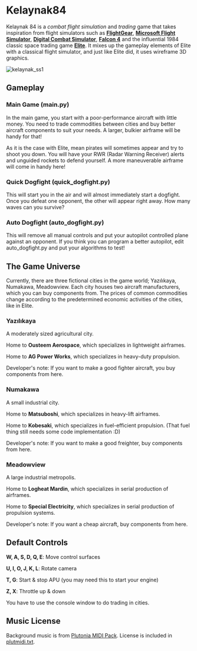 # Kelaynak84

Kelaynak 84 is a *combat flight simulation* and *trading* game that takes inspiration from flight simulators such as [**FlightGear**](https://www.flightgear.org/), [**Microsoft Flight Simulator**](https://en.wikipedia.org/wiki/Microsoft_Flight_Simulator_1.0), 
[**Digital Combat Simulator**](https://www.digitalcombatsimulator.com/en/), [**Falcon 4**](https://www.microprose.com/games/falcon-4/) and the influential 1984 classic space trading game [**Elite**](https://en.wikipedia.org/wiki/Elite_(video_game)).
It mixes up the gameplay elements of Elite with a classical flight simulator, and just like Elite did, it uses wireframe 3D graphics.

![kelaynak_ss1](https://github.com/arda-guler/Kelaynak84/assets/80536083/3c0a5071-b9bf-4ce7-a866-ac28b0ac310e)

## Gameplay
### Main Game (main.py)
In the main game, you start with a poor-performance aircraft with little money. You need to trade commodities between cities and buy better aircraft components to suit your needs. A larger, bulkier airframe will be handy for that!

As it is the case with Elite, mean pirates will sometimes appear and try to shoot you down. You will have your RWR (Radar Warning Receiver) alerts and unguided rockets to defend yourself. A more maneuverable airframe will come in handy here!

### Quick Dogfight (quick_dogfight.py)
This will start you in the air and will almost immediately start a dogfight. Once you defeat one opponent, the other will appear right away. How many waves can you survive?

### Auto Dogfight (auto_dogfight.py)
This will remove all manual controls and put your autopilot controlled plane against an opponent. If you think you can program a better autopilot, edit auto_dogfight.py and put your algorithms to test!

## The Game Universe
Currently, there are three fictional cities in the game world; Yazılıkaya, Numakawa, Meadowview. Each city houses two aircraft manufacturers, which you can buy components from. The prices of common commodities change according to the predetermined economic activities of the cities, like in Elite.

### Yazılıkaya
A moderately sized agricultural city.

Home to **Ousteem Aerospace**, which specializes in lightweight airframes. 

Home to **AG Power Works**, which specializes in heavy-duty propulsion.

Developer's note: If you want to make a good fighter aircraft, you buy components from here.

### Numakawa
A small industrial city.

Home to **Matsuboshi**, which specializes in heavy-lift airframes.

Home to **Kobesaki**, which specializes in fuel-efficient propulsion. (That fuel thing still needs some code implementation :D)

Developer's note: If you want to make a good freighter, buy components from here.

### Meadowview
A large industrial metropolis.

Home to **Logheat Mardin**, which specializes in serial production of airframes.

Home to **Special Electricity**, which specializes in serial production of propulsion systems.

Developer's note: If you want a cheap aircraft, buy components from here.

## Default Controls
**W, A, S, D, Q, E**: Move control surfaces

**U, I, O, J, K, L**: Rotate camera

**T, G**: Start & stop APU (you may need this to start your engine)

**Z, X**: Throttle up & down

You have to use the console window to do trading in cities.

## Music License
Background music is from [Plutonia MIDI Pack](https://www.doomworld.com/idgames/music/plutmidi). License is included in [plutmidi.txt](https://github.com/arda-guler/Kelaynak84/blob/master/plutmidi.txt).


